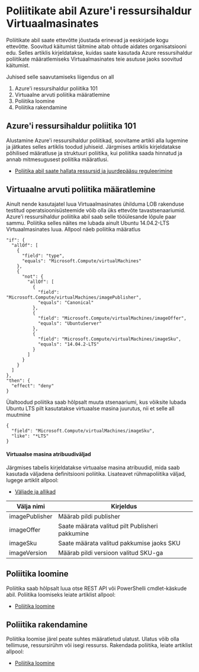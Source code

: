 <properties
    pageTitle="Poliitikate abil Azure'i ressursihaldur Virtuaalmasinates | Microsoft Azure'i"
    description="Kuidas rakendada poliitika, mis on Azure ressursihaldur Linux virtuaalse masina"
    services="virtual-machines-linux"
    documentationCenter=""
    authors="singhkays"
    manager="timlt"
    editor=""
    tags="azure-resource-manager"/>

<tags
    ms.service="virtual-machines-linux"
    ms.workload="infrastructure-services"
    ms.tgt_pltfrm="vm-linux"
    ms.devlang="na"
    ms.topic="article"
    ms.date="04/13/2016"
    ms.author="singhkay"/>

# <a name="apply-policies-to-azure-resource-manager-virtual-machines"></a>Poliitikate abil Azure'i ressursihaldur Virtuaalmasinates

Poliitikate abil saate ettevõtte jõustada erinevad ja eeskirjade kogu ettevõtte. Soovitud käitumist täitmine aitab ohtude aidates organisatsiooni edu. Selles artiklis kirjeldatakse, kuidas saate kasutada Azure ressursihaldur poliitikate määratlemiseks Virtuaalmasinates teie asutuse jaoks soovitud käitumist.

Juhised selle saavutamiseks liigendus on all

1. Azure'i ressursihaldur poliitika 101
2. Virtuaalne arvuti poliitika määratlemine
3. Poliitika loomine
4. Poliitika rakendamine

## <a name="azure-resource-manager-policy-101"></a>Azure'i ressursihaldur poliitika 101

Alustamine Azure'i ressursihaldur poliitikad, soovitame artikli alla lugemine ja jätkates selles artiklis toodud juhiseid. Järgmises artiklis kirjeldatakse põhilised määratluse ja struktuuri poliitika, kui poliitika saada hinnatud ja annab mitmesugusest poliitika määratlusi.

* [Poliitika abil saate hallata ressursid ja juurdepääsu reguleerimine](../resource-manager-policy.md)

## <a name="define-a-policy-for-your-virtual-machine"></a>Virtuaalne arvuti poliitika määratlemine

Ainult nende kasutajatel luua Virtuaalmasinates ühilduma LOB rakenduse testitud operatsioonisüsteemide võib olla üks ettevõte tavastsenaariumid. Azure'i ressursihaldur poliitika abil saab selle tööülesande lõpule paar sammu. Poliitika selles näites me lubada ainult Ubuntu 14.04.2-LTS Virtuaalmasinates luua. Allpool näeb poliitika määratlus

```
"if": {
  "allOf": [
    {
      "field": "type",
      "equals": "Microsoft.Compute/virtualMachines"
    },
    {
      "not": {
        "allOf": [
          {
            "field": "Microsoft.Compute/virtualMachines/imagePublisher",
            "equals": "Canonical"
          },
          {
            "field": "Microsoft.Compute/virtualMachines/imageOffer",
            "equals": "UbuntuServer"
          },
          {
            "field": "Microsoft.Compute/virtualMachines/imageSku",
            "equals": "14.04.2-LTS"
          }
        ]
      }
    }
  ]
},
"then": {
  "effect": "deny"
}
```

Ülaltoodud poliitika saab hõlpsalt muuta stsenaariumi, kus võiksite lubada Ubuntu LTS pilt kasutatakse virtuaalse masina juurutus, nii et selle all muutmine

```
{
  "field": "Microsoft.Compute/virtualMachines/imageSku",
  "like": "*LTS"
}
```

#### <a name="virtual-machine-property-fields"></a>Virtuaalse masina atribuudiväljad

Järgmises tabelis kirjeldatakse virtuaalse masina atribuudid, mida saab kasutada väljadena definitsiooni poliitika. Lisateavet rühmapoliitika väljad, lugege artiklit allpool:

* [Väljade ja allikad](../resource-manager-policy.md#fields-and-sources)


| Välja nimi     | Kirjeldus                                        |
|----------------|----------------------------------------------------|
| imagePublisher | Määrab pildi publisher               |
| imageOffer     | Saate määrata valitud pilt Publisheri pakkumine |
| imageSku       | Saate määrata valitud pakkumise jaoks SKU             |
| imageVersion   | Määrab pildi versioon valitud SKU-ga     |

## <a name="create-the-policy"></a>Poliitika loomine

Poliitika saab hõlpsalt luua otse REST API või PowerShelli cmdlet-käskude abil. Poliitika loomiseks leiate artiklist allpool:

* [Poliitika loomine](../resource-manager-policy.md#creating-a-policy)


## <a name="apply-the-policy"></a>Poliitika rakendamine

Poliitika loomise järel peate suhtes määratletud ulatust. Ulatus võib olla tellimuse, ressursirühm või isegi ressurss. Rakendada poliitika, leiate artiklist allpool:

* [Poliitika loomine](../resource-manager-policy.md#applying-a-policy)
